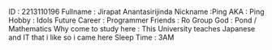 ID : 2213110196
Fullname : Jirapat Anantasirijinda
Nickname :Ping
AKA : Ping
Hobby : Idols
Future Career : Programmer
Friends : Ro
Group God : Pond / Mathematics
Why come to study here : This University teaches Japanese and IT that i like so i came here
Sleep Time : 3AM